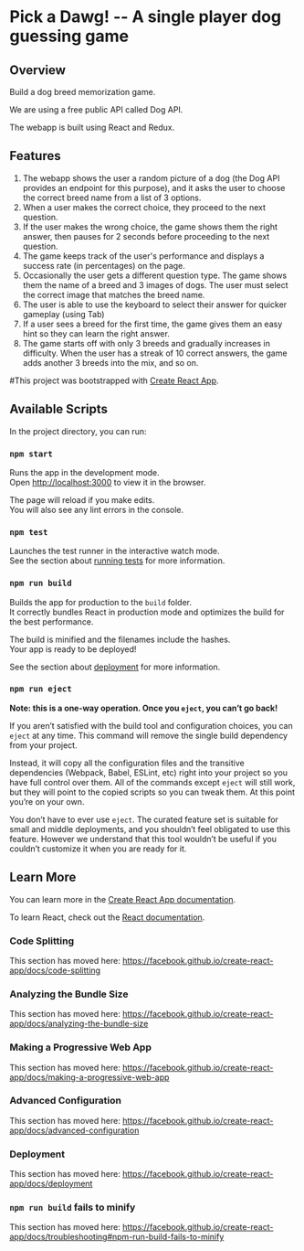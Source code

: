 
# Pick a Dawg! -- A single player dog guessing game
## Overview
Build a dog breed memorization game.

We are using a free public API called Dog API.

The webapp is built using React and Redux.

## Features
1. The webapp shows the user a random picture of a dog (the Dog API provides an endpoint for this purpose), and it asks the user to choose the correct breed name from a list of 3 options.
2. When a user makes the correct choice, they proceed to the next question.
3. If the user makes the wrong choice, the game shows them the right answer, then pauses for 2 seconds before proceeding to the next question.
4. The game keeps track of the user's performance and displays a success rate (in percentages) on the page.
5. Occasionally the user gets a different question type. The game shows them the name of a breed and 3 images of dogs. The user must select the correct image that matches the breed name.
6. The user is able to use the keyboard to select their answer for quicker gameplay (using Tab)
7. If a user sees a breed for the first time, the game gives them an easy hint so they can learn the right answer.
8. The game starts off with only 3 breeds and gradually increases in difficulty. When the user has a streak of 10 correct answers, the game adds another 3 breeds into the mix, and so on.

#This project was bootstrapped with [Create React App](https://github.com/facebook/create-react-app).

## Available Scripts

In the project directory, you can run:

### `npm start`

Runs the app in the development mode.<br>
Open [http://localhost:3000](http://localhost:3000) to view it in the browser.

The page will reload if you make edits.<br>
You will also see any lint errors in the console.

### `npm test`

Launches the test runner in the interactive watch mode.<br>
See the section about [running tests](https://facebook.github.io/create-react-app/docs/running-tests) for more information.

### `npm run build`

Builds the app for production to the `build` folder.<br>
It correctly bundles React in production mode and optimizes the build for the best performance.

The build is minified and the filenames include the hashes.<br>
Your app is ready to be deployed!

See the section about [deployment](https://facebook.github.io/create-react-app/docs/deployment) for more information.

### `npm run eject`

**Note: this is a one-way operation. Once you `eject`, you can’t go back!**

If you aren’t satisfied with the build tool and configuration choices, you can `eject` at any time. This command will remove the single build dependency from your project.

Instead, it will copy all the configuration files and the transitive dependencies (Webpack, Babel, ESLint, etc) right into your project so you have full control over them. All of the commands except `eject` will still work, but they will point to the copied scripts so you can tweak them. At this point you’re on your own.

You don’t have to ever use `eject`. The curated feature set is suitable for small and middle deployments, and you shouldn’t feel obligated to use this feature. However we understand that this tool wouldn’t be useful if you couldn’t customize it when you are ready for it.

## Learn More

You can learn more in the [Create React App documentation](https://facebook.github.io/create-react-app/docs/getting-started).

To learn React, check out the [React documentation](https://reactjs.org/).

### Code Splitting

This section has moved here: https://facebook.github.io/create-react-app/docs/code-splitting

### Analyzing the Bundle Size

This section has moved here: https://facebook.github.io/create-react-app/docs/analyzing-the-bundle-size

### Making a Progressive Web App

This section has moved here: https://facebook.github.io/create-react-app/docs/making-a-progressive-web-app

### Advanced Configuration

This section has moved here: https://facebook.github.io/create-react-app/docs/advanced-configuration

### Deployment

This section has moved here: https://facebook.github.io/create-react-app/docs/deployment

### `npm run build` fails to minify

This section has moved here: https://facebook.github.io/create-react-app/docs/troubleshooting#npm-run-build-fails-to-minify
